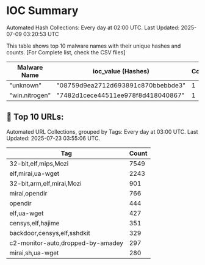 # IOC Summary

Automated Hash Collections: Every day at 02:00 UTC. Last Updated: 2025-07-09 03:20:53 UTC

This table shows top 10 malware names with their unique hashes and counts. [For Complete list, check the CSV files]

| Malware Name | ioc_value (Hashes) | Count |
|--------------|--------------------|-------|
|  "unknown" |  "08759d9ea2712d693891c870bbebbde3" | 1 |
|  "win.nitrogen" |  "7482d1cece44511ee978f8d418040867" | 1 |





























<!-- url_summary_start -->
## 🔗 Top 10 URLs:

Automated URL Collections, grouped by Tags: Every day at 03:00 UTC. Last Updated: 2025-07-23 03:55:06 UTC.

| Tag | Count |
|-----|-------|
| 32-bit,elf,mips,Mozi | 7549 |
| elf,mirai,ua-wget | 2243 |
| 32-bit,arm,elf,mirai,Mozi | 901 |
| mirai,opendir | 766 |
| opendir | 444 |
| elf,ua-wget | 427 |
| censys,elf,hajime | 351 |
| backdoor,censys,elf,sshdkit | 329 |
| c2-monitor-auto,dropped-by-amadey | 297 |
| mirai,sh,ua-wget | 280 |
<!-- url_summary_end -->














